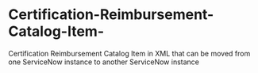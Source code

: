 # Certification-Reimbursement-Catalog-Item-
Certification Reimbursement Catalog Item in XML that can be moved from one ServiceNow instance to another ServiceNow instance
